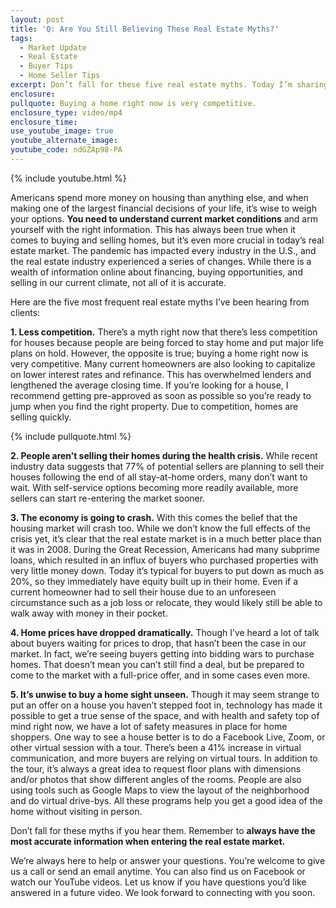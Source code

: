 ```yaml
---
layout: post
title: 'Q: Are You Still Believing These Real Estate Myths?'
tags:
  - Market Update
  - Real Estate
  - Buyer Tips
  - Home Seller Tips
excerpt: Don’t fall for these five real estate myths. Today I’m sharing the truth.
enclosure:
pullquote: Buying a home right now is very competitive.
enclosure_type: video/mp4
enclosure_time:
use_youtube_image: true
youtube_alternate_image:
youtube_code: ndGZAp98-PA
---
```


{% include youtube.html %}

Americans spend more money on housing than anything else, and when making one of the largest financial decisions of your life, it’s wise to weigh your options. **You need to understand current market conditions** and arm yourself with the right information. This has always been true when it comes to buying and selling homes, but it’s even more crucial in today’s real estate market. The pandemic has impacted every industry in the U.S., and the real estate industry experienced a series of changes. While there is a wealth of information online about financing, buying opportunities, and selling in our current climate, not all of it is accurate.&nbsp;

Here are the five most frequent real estate myths I’ve been hearing from clients:&nbsp;

**1\. Less competition.** There’s a myth right now that there’s less competition for houses because people are being forced to stay home and put major life plans on hold. However, the opposite is true; buying a home right now is very competitive. Many current homeowners are also looking to capitalize on lower interest rates and refinance. This has overwhelmed lenders and lengthened the average closing time. If you’re looking for a house, I recommend getting pre-approved as soon as possible so you’re ready to jump when you find the right property. Due to competition, homes are selling quickly.

{% include pullquote.html %}

**2\. People aren’t selling their homes during the health crisis.** While recent industry data suggests that 77% of potential sellers are planning to sell their houses following the end of all stay-at-home orders, many don’t want to wait. With self-service options becoming more readily available, more sellers can start re-entering the market sooner.&nbsp;

**3\. The economy is going to crash.** With this comes the belief that the housing market will crash too. While we don’t know the full effects of the crisis yet, it’s clear that the real estate market is in a much better place than it was in 2008. During the Great Recession, Americans had many subprime loans, which resulted in an influx of buyers who purchased properties with very little money down. Today it’s typical for buyers to put down as much as 20%, so they immediately have equity built up in their home. Even if a current homeowner had to sell their house due to an unforeseen circumstance such as a job loss or relocate, they would likely still be able to walk away with money in their pocket.&nbsp;

**4\. Home prices have dropped dramatically.** Though I’ve heard a lot of talk about buyers waiting for prices to drop, that hasn’t been the case in our market. In fact, we’re seeing buyers getting into bidding wars to purchase homes. That doesn’t mean you can’t still find a deal, but be prepared to come to the market with a full-price offer, and in some cases even more.&nbsp;

**5\. It’s unwise to buy a home sight unseen.** Though it may seem strange to put an offer on a house you haven’t stepped foot in, technology has made it possible to get a true sense of the space, and with health and safety top of mind right now, we have a lot of safety measures in place for home shoppers. One way to see a house better is to do a Facebook Live, Zoom, or other virtual session with a tour. There’s been a 41% increase in virtual communication, and more buyers are relying on virtual tours. In addition to the tour, it’s always a great idea to request floor plans with dimensions and/or photos that show different angles of the rooms. People are also using tools such as Google Maps to view the layout of the neighborhood and do virtual drive-bys. All these programs help you get a good idea of the home without visiting in person.&nbsp;

Don’t fall for these myths if you hear them. Remember to **always have the most accurate information when entering the real estate market.**

We’re always here to help or answer your questions. You’re welcome to give us a call or send an email anytime. You can also find us on Facebook or watch our YouTube videos. Let us know if you have questions you’d like answered in a future video. We look forward to connecting with you soon.